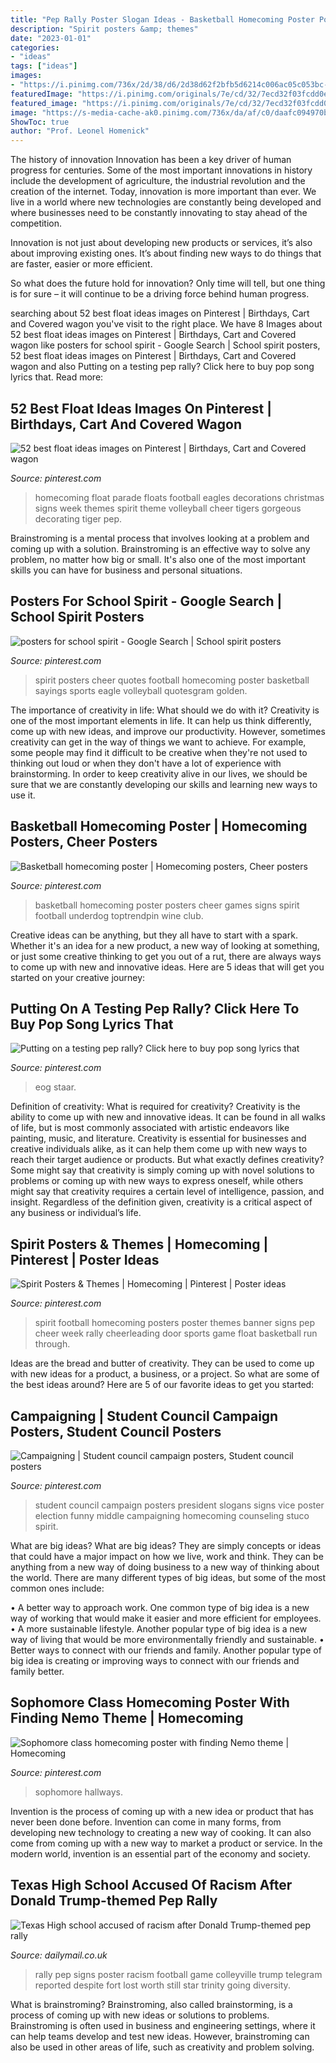 ```yaml
---
title: "Pep Rally Poster Slogan Ideas - Basketball Homecoming Poster Posters Cheer Games Signs Spirit Football Underdog Toptrendpin Wine Club"
description: "Spirit posters &amp; themes"
date: "2023-01-01"
categories:
- "ideas"
tags: ["ideas"]
images:
- "https://i.pinimg.com/736x/2d/38/d6/2d38d62f2bfb5d6214c006ac05c053bc--staar-pep-rally-eog-pep-rally-ideas.jpg"
featuredImage: "https://i.pinimg.com/originals/7e/cd/32/7ecd32f03fcdd0e3f8bd2f40ac463dfd.jpg"
featured_image: "https://i.pinimg.com/originals/7e/cd/32/7ecd32f03fcdd0e3f8bd2f40ac463dfd.jpg"
image: "https://s-media-cache-ak0.pinimg.com/736x/da/af/c0/daafc094970bcc70562ff7b637158dcd.jpg"
ShowToc: true
author: "Prof. Leonel Homenick"
---
```



The history of innovation
Innovation has been a key driver of human progress for centuries. Some of the most important innovations in history include the development of agriculture, the industrial revolution and the creation of the internet.
Today, innovation is more important than ever. We live in a world where new technologies are constantly being developed and where businesses need to be constantly innovating to stay ahead of the competition.

Innovation is not just about developing new products or services, it’s also about improving existing ones. It’s about finding new ways to do things that are faster, easier or more efficient.

So what does the future hold for innovation? Only time will tell, but one thing is for sure – it will continue to be a driving force behind human progress.

	

		
searching about 52 best float ideas images on Pinterest | Birthdays, Cart and Covered wagon you've visit to the right place. We have 8 Images about 52 best float ideas images on Pinterest | Birthdays, Cart and Covered wagon like posters for school spirit - Google Search | School spirit posters, 52 best float ideas images on Pinterest | Birthdays, Cart and Covered wagon and also Putting on a testing pep rally? Click here to buy pop song lyrics that. Read more:
		
    
## 52 Best Float Ideas Images On Pinterest | Birthdays, Cart And Covered Wagon

<img loading=lazy src="https://i.pinimg.com/736x/b8/fa/14/b8fa14358d2322b4e9d0376e32418985--homecoming-floats-homecoming-parade.jpg" onerror="this.onerror=null;this.src='https://tse1.mm.bing.net/th?id=OIP.NbWUKO_-k-WRAT0rzxxfewHaMd&amp;pid=15.1';" alt="52 best float ideas images on Pinterest | Birthdays, Cart and Covered wagon">

_Source: pinterest.com_

>homecoming float parade floats football eagles decorations christmas signs week themes spirit theme volleyball cheer tigers gorgeous decorating tiger pep. 

	

Brainstroming is a mental process that involves looking at a problem and coming up with a solution. Brainstroming is an effective way to solve any problem, no matter how big or small. It's also one of the most important skills you can have for business and personal situations.

    
## Posters For School Spirit - Google Search | School Spirit Posters

<img loading=lazy src="https://i.pinimg.com/originals/7e/cd/32/7ecd32f03fcdd0e3f8bd2f40ac463dfd.jpg" onerror="this.onerror=null;this.src='https://tse1.mm.bing.net/th?id=OIP.pKNZ2Q_Omkhjth7WqH5xqwHaG6&amp;pid=15.1';" alt="posters for school spirit - Google Search | School spirit posters">

_Source: pinterest.com_

>spirit posters cheer quotes football homecoming poster basketball sayings sports eagle volleyball quotesgram golden. 

	

The importance of creativity in life: What should we do with it?
Creativity is one of the most important elements in life. It can help us think differently, come up with new ideas, and improve our productivity. However, sometimes creativity can get in the way of things we want to achieve. For example, some people may find it difficult to be creative when they're not used to thinking out loud or when they don't have a lot of experience with brainstorming. In order to keep creativity alive in our lives, we should be sure that we are constantly developing our skills and learning new ways to use it.

    
## Basketball Homecoming Poster | Homecoming Posters, Cheer Posters

<img loading=lazy src="https://i.pinimg.com/736x/90/a9/b0/90a9b0df37a5debeacdf4b5b8f94d028--cheer-posters-basketball-posters.jpg" onerror="this.onerror=null;this.src='https://tse2.mm.bing.net/th?id=OIP.0EcCdU08G7BfKHK4WI979wHaEK&amp;pid=15.1';" alt="Basketball homecoming poster | Homecoming posters, Cheer posters">

_Source: pinterest.com_

>basketball homecoming poster posters cheer games signs spirit football underdog toptrendpin wine club. 

	

Creative ideas can be anything, but they all have to start with a spark. Whether it's an idea for a new product, a new way of looking at something, or just some creative thinking to get you out of a rut, there are always ways to come up with new and innovative ideas. Here are 5 ideas that will get you started on your creative journey: 

    
## Putting On A Testing Pep Rally? Click Here To Buy Pop Song Lyrics That

<img loading=lazy src="https://i.pinimg.com/736x/2d/38/d6/2d38d62f2bfb5d6214c006ac05c053bc--staar-pep-rally-eog-pep-rally-ideas.jpg" onerror="this.onerror=null;this.src='https://tse3.mm.bing.net/th?id=OIP.m8W_WgUOTDK8u9B4GvBZCQHaJl&amp;pid=15.1';" alt="Putting on a testing pep rally? Click here to buy pop song lyrics that">

_Source: pinterest.com_

>eog staar. 

	

Definition of creativity: What is required for creativity?
Creativity is the ability to come up with new and innovative ideas. It can be found in all walks of life, but is most commonly associated with artistic endeavors like painting, music, and literature. Creativity is essential for businesses and creative individuals alike, as it can help them come up with new ways to reach their target audience or products. But what exactly defines creativity? Some might say that creativity is simply coming up with novel solutions to problems or coming up with new ways to express oneself, while others might say that creativity requires a certain level of intelligence, passion, and insight. Regardless of the definition given, creativity is a critical aspect of any business or individual’s life.

    
## Spirit Posters &amp; Themes | Homecoming | Pinterest | Poster Ideas

<img loading=lazy src="https://s-media-cache-ak0.pinimg.com/736x/da/af/c0/daafc094970bcc70562ff7b637158dcd.jpg" onerror="this.onerror=null;this.src='https://tse3.mm.bing.net/th?id=OIP.iKtj4KX8ariEsct4HC7GDgHaED&amp;pid=15.1';" alt="Spirit Posters &amp; Themes | Homecoming | Pinterest | Poster ideas">

_Source: pinterest.com_

>spirit football homecoming posters poster themes banner signs pep cheer week rally cheerleading door sports game float basketball run through. 

	

Ideas are the bread and butter of creativity. They can be used to come up with new ideas for a product, a business, or a project. So what are some of the best ideas around? Here are 5 of our favorite ideas to get you started:

    
## Campaigning | Student Council Campaign Posters, Student Council Posters

<img loading=lazy src="https://i.pinimg.com/736x/40/b3/36/40b33634f98693b27b706253647fcc0b.jpg" onerror="this.onerror=null;this.src='https://tse4.mm.bing.net/th?id=OIP._uTPNZ3lXek5o_45vUfF3QHaNK&amp;pid=15.1';" alt="Campaigning | Student council campaign posters, Student council posters">

_Source: pinterest.com_

>student council campaign posters president slogans signs vice poster election funny middle campaigning homecoming counseling stuco spirit. 

	

What are big ideas?
What are big ideas? They are simply concepts or ideas that could have a major impact on how we live, work and think. They can be anything from a new way of doing business to a new way of thinking about the world.
There are many different types of big ideas, but some of the most common ones include: 

• A better way to approach work. One common type of big idea is a new way of working that would make it easier and more efficient for employees. 
• A more sustainable lifestyle. Another popular type of big idea is a new way of living that would be more environmentally friendly and sustainable. 
• Better ways to connect with our friends and family. Another popular type of big idea is creating or improving ways to connect with our friends and family better.

    
## Sophomore Class Homecoming Poster With Finding Nemo Theme | Homecoming

<img loading=lazy src="https://i.pinimg.com/originals/93/9f/1c/939f1c8b54ce1f5f22f653732d166249.jpg" onerror="this.onerror=null;this.src='https://tse4.mm.bing.net/th?id=OIP.68Kkj1D2rTK6ofc6zHxHVQHaJ4&amp;pid=15.1';" alt="Sophomore class homecoming poster with finding Nemo theme | Homecoming">

_Source: pinterest.com_

>sophomore hallways. 

	

Invention is the process of coming up with a new idea or product that has never been done before. Invention can come in many forms, from developing new technology to creating a new way of cooking. It can also come from coming up with a new way to market a product or service. In the modern world, invention is an essential part of the economy and society.

    
## Texas High School Accused Of Racism After Donald Trump-themed Pep Rally

<img loading=lazy src="http://i.dailymail.co.uk/i/pix/2016/09/12/19/384105E300000578-0-image-a-84_1473703611595.jpg" onerror="this.onerror=null;this.src='https://tse3.mm.bing.net/th?id=OIP.J75RHDkWGi4kvgk0mSANWAHaFj&amp;pid=15.1';" alt="Texas High school accused of racism after Donald Trump-themed pep rally">

_Source: dailymail.co.uk_

>rally pep signs poster racism football game colleyville trump telegram reported despite fort lost worth still star trinity going diversity. 

	

What is brainstroming?
Brainstroming, also called brainstorming, is a process of coming up with new ideas or solutions to problems. Brainstroming is often used in business and engineering settings, where it can help teams develop and test new ideas. However, brainstroming can also be used in other areas of life, such as creativity and problem solving.

